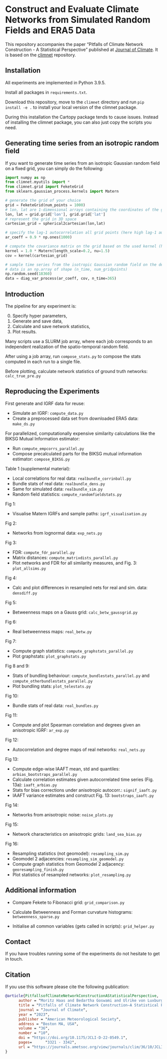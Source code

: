 # Construct and Evaluate Climate Networks from Simulated Random Fields and ERA5 Data

This repository accompanies the paper “Pitfalls of Climate Network Construction - A Statistical Perspective” published at [Journal of Climate](https://journals.ametsoc.org/view/journals/clim/36/10/JCLI-D-22-0549.1.xml?tab_body=pdf). It is based on the [climnet](https://github.com/mlcs/climnet) repository.

## Installation

All experiments are implemented in Python 3.9.5.

Install all packages in `requirements.txt`.

Download this repository, move to the `climnet` directory and run `pip install -e .` to install your local version of the climnet package.

During this installation the Cartopy package tends to cause issues. Instead of installing the climnet package, you can also just copy the scripts you need.


## Generating time series from an isotropic random field

If you want to generate time series from an isotropic Gaussian random field on a fixed grid, you can simply do the following:

```Python
import numpy as np
from climnet.myutils import *
from climnet.grid import FeketeGrid
from sklearn.gaussian_process.kernels import Matern

# generate the grid of your choice
grid = FeketeGrid(num_points = 1000)
# lon, lat are 1-dimensional arrays containing the coordinates of the grid points
lon, lat = grid.grid['lon'], grid.grid['lat']
# represent the grid in 3D space
cartesian_grid = spherical2cartesian(lon,lat)

# specify the lag-1 autocorrelation all grid points (here high lag-1 autocorrelation of 0.9)
ar_coeff = 0.9 * np.ones(1000)

# compute the covariance matrix on the grid based on the used kernel (here chordal Matern covariance)
kernel = 1.0 * Matern(length_scale=0.2, nu=1.5)
cov = kernel(cartesian_grid)

# sample time series from the isotropic Gaussian random field on the defined grid with the specified lag-1 autocorrelations
# data is an np.array of shape (n_time, num_gridpoints)
np.random.seed(18360)
data = diag_var_process(ar_coeff, cov, n_time=365)
```

## Introduction

The pipeline for any experiment is:

0)   Specify hyper parameters,
1)   Generate and save data,
2)   Calculate and save network statistics,
3)   Plot results.

Many scripts use a SLURM job array, where each job corresponds to an independent realization of the spatio-temporal random field.

After using a job array, run `compose_stats.py` to compose the stats computed in each run to a single file.

Before plotting, calculate network statistics of ground truth networks: `calc_true_pre.py`

## Reproducing the Experiments

First generate and IGRF data for reuse:
- Simulate an IGRF: `compute_data.py`
- Create a preprocessed data set from downloaded ERA5 data: `make_ds.py`

For parallelized, computationally expensive similarity calculations like the BIKSG Mutual Information estimator:
- Run `compute_empcorrs_parallel.py`
- Compose precalculated parts for the BIKSG mutual information estimator: `compose_BIKSG.py`

Table 1 (supplemental material):
- Local correlations for real data: `realbundle_corrinball.py`
- Bundle stats of real data: `realbundle_dens.py`
- Same for simulated data: `realbundle_sim.py`
- Random field statistics: `compute_randomfieldstats.py`

Fig 1:
- Visualise Matern IGRFs and sample paths: `igrf_visualisation.py`

Fig 2:
- Networks from lognormal data: `exp_nets.py`

Fig 3:
- FDR: `compute_fdr_parallel.py`
- Matrix distances: `compute_matrixdists_parallel.py`
- Plot networks and FDR for all similarity measures, and Fig. 3: `plot_allsims.py`

Fig 4:
- Calc and plot differences in resampled nets for real and sim. data: `densdiff.py`

Fig 5:
- Betweenness maps on a Gauss grid: `calc_betw_gaussgrid.py`

Fig 6:
- Real betweenness maps: `real_betw.py`

Fig 7:
- Compute graph statistics: `compute_graphstats_parallel.py`
- Plot graphstats: `plot_graphstats.py`

Fig 8 and 9:
- Stats of bundling behaviour: `compute_bundlestats_parallel.py` and `compute_otherbundlestats_parallel.py`
- Plot bundling stats: `plot_telestats.py`

Fig 10:
- Bundle stats of real data: `real_bundles.py`

Fig 11: 
- Compute and plot Spearman correlation and degrees given an anisotropic IGRF: `ar_exp.py`

Fig 12:
- Autocorrelation and degree maps of real networks: `real_nets.py`

Fig 13:
- Compute edge-wise IAAFT mean, std and quantiles: `arbias_bootstraps_parallel.py`
- Calculate correlation estimates given autocorrelated time series (Fig. 13a): `iaaft_arbias.py`
- Stats for bias corrections under anisotropic autocorr.: `signif_iaaft.py`
- IAAFT variance estimates and construct Fig. 13: `bootstraps_iaaft.py`

Fig 14:
- Networks from anisotropic noise: `noise_plots.py`



Fig 15:
- Network characteristics on anisotropic grids: `land_sea_bias.py`

Fig 16:
- Resampling statistics (not geomodel): `resampling_sim.py`
- Geomodel 2 adjacencies: `resampling_sim_geomodel.py`
- Compute graph statistics from Geomodel 2 adjacency: `georesampling_finish.py`
- Plot statistics of resampled networks: `plot_resampling.py`


## Additional information
- Compare Fekete to Fibonacci grid: `grid_comparison.py`


- Calculate Betweenness and Forman curvature histograms: `betweenness_sparse.py`


- Initialise all common variables (gets called in scripts): `grid_helper.py`


## Contact

If you have troubles running some of the experiments do not hesitate to get in touch.

## Citation

If you use this software please cite the following publication:

```bib
@article{PitfallsofClimateNetworkConstructionAStatisticalPerspective,
      author = "Moritz Haas and Bedartha Goswami and Ulrike von Luxburg",
      title = "Pitfalls of Climate Network Construction—A Statistical Perspective",
      journal = "Journal of Climate",
      year = "2023",
      publisher = "American Meteorological Society",
      address = "Boston MA, USA",
      volume = "36",
      number = "10",
      doi = "https://doi.org/10.1175/JCLI-D-22-0549.1",
      pages=      "3321 - 3342",
      url = "https://journals.ametsoc.org/view/journals/clim/36/10/JCLI-D-22-0549.1.xml"
}
```
